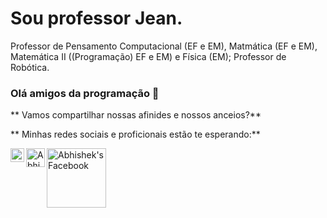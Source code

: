 # Sou professor Jean.
Professor de Pensamento Computacional (EF e EM), Matmática (EF e EM), Matemática II ((Programação) EF e EM) e Física (EM); Professor de Robótica.

### Olá amigos da programação 👋

** Vamos compartilhar nossas afinides e nossos anceios?**

** Minhas redes sociais e proficionais estão te esperando:**

<a href="https://www.instagram.com/inferdes/">
  <img align="left" alt="Abhishek's Instagram" width="22px" src="https://raw.githubusercontent.com/hussainweb/hussainweb/main/icons/instagram.png" />
  </a>

<a href="https://www.linkedin.com/in/jean-carlos-inferdes-bb3852102/">
  <img align="left" alt="Abhishek's Linkedin" width="30px" src="https://tm.ibxk.com.br/2017/09/21/21125406877087.jpg?ims=1280x480" />
</a>

<a href="https://www.facebook.com/jeaninferdes/">
  <img align="left" alt="Abhishek's Facebook" width="95px" src="https://img.shields.io/badge/Facebook-1877F2?style=for-the-badge&logo=facebook&logoColor=white" />
</a>


<!--
**Inferdes/Inferdes** is a ✨ _special_ ✨ repository because its `README.md` (this file) appears on your GitHub profile.
